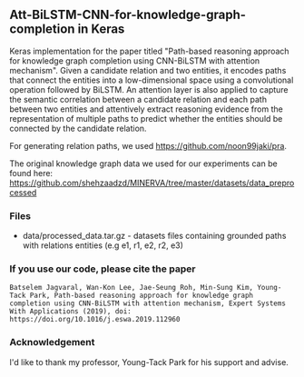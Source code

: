 ## Att-BiLSTM-CNN-for-knowledge-graph-completion in Keras


Keras implementation for the paper titled "Path-based reasoning approach for knowledge graph completion using CNN-BiLSTM with attention mechanism". Given a candidate relation and two entities, it encodes paths that connect the entities into a low-dimensional space using a convolutional operation followed by BiLSTM. An attention layer is also applied to capture the semantic correlation between a candidate relation and each path between two entities and attentively extract reasoning evidence from the representation of multiple paths to predict whether the entities should be connected by the candidate relation. 

For generating relation paths, we used https://github.com/noon99jaki/pra.

The original knowledge graph data we used for our experiments can be found here: https://github.com/shehzaadzd/MINERVA/tree/master/datasets/data_preprocessed

### Files

- data/processed_data.tar.gz - datasets files containing grounded paths with relations entities (e.g e1, r1, e2, r2, e3)


### If you use our code, please cite the paper

```Batselem Jagvaral, Wan-Kon Lee, Jae-Seung Roh, Min-Sung Kim, Young-Tack Park, Path-based reasoning approach for knowledge graph completion using CNN-BiLSTM with attention mechanism, Expert Systems With Applications (2019), doi: https://doi.org/10.1016/j.eswa.2019.112960```

### Acknowledgement

I'd like to thank my professor, Young-Tack Park for his support and advise.
